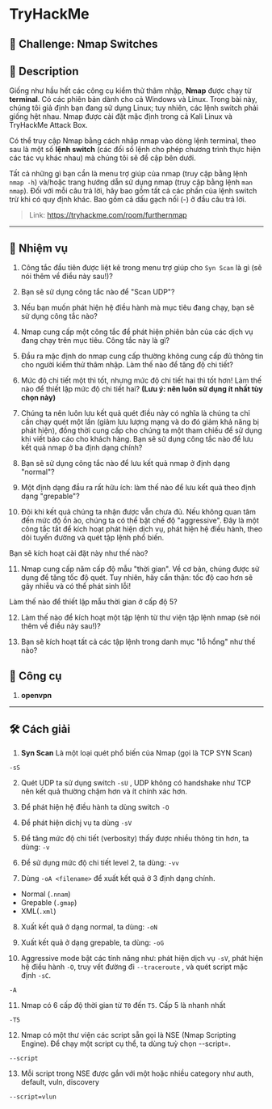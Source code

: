 
# TryHackMe

## 🧩 Challenge: Nmap Switches

## 📝 Description
Giống như hầu hết các công cụ kiểm thử thâm nhập, **Nmap** được chạy từ **terminal**. Có các phiên bản dành cho cả Windows và Linux. Trong bài này, chúng tôi giả định bạn đang sử dụng Linux; tuy nhiên, các lệnh switch phải giống hệt nhau. Nmap được cài đặt mặc định trong cả Kali Linux và TryHackMe Attack Box.

Có thể truy cập Nmap bằng cách nhập nmap vào dòng lệnh terminal, theo sau là một số **lệnh switch** (các đối số lệnh cho phép chương trình thực hiện các tác vụ khác nhau) mà chúng tôi sẽ đề cập bên dưới.

Tất cả những gì bạn cần là menu trợ giúp của nmap (truy cập bằng lệnh `nmap -h`) và/hoặc trang hướng dẫn sử dụng nmap (truy cập bằng lệnh `man nmap`). Đối với mỗi câu trả lời, hãy bao gồm tất cả các phần của lệnh switch trừ khi có quy định khác. Bao gồm cả dấu gạch nối (-) ở đầu câu trả lời.

> Link: https://tryhackme.com/room/furthernmap

---

## 🧠 Nhiệm vụ
1. Công tắc đầu tiên được liệt kê trong menu trợ giúp cho `Syn Scan` là gì (sẽ nói thêm về điều này sau!)?
2. Bạn sẽ sử dụng công tắc nào để "Scan UDP"?
3. Nếu bạn muốn phát hiện hệ điều hành mà mục tiêu đang chạy, bạn sẽ sử dụng công tắc nào?
4. Nmap cung cấp một công tắc để phát hiện phiên bản của các dịch vụ đang chạy trên mục tiêu. Công tắc này là gì?
5. Đầu ra mặc định do nmap cung cấp thường không cung cấp đủ thông tin cho người kiểm thử thâm nhập. Làm thế nào để tăng độ chi tiết?
6. Mức độ chi tiết một thì tốt, nhưng mức độ chi tiết hai thì tốt hơn! Làm thế nào để thiết lập mức độ chi tiết hai?
**(Lưu ý: nên luôn sử dụng ít nhất tùy chọn này)**
7. Chúng ta nên luôn lưu kết quả quét điều này có nghĩa là chúng ta chỉ cần chạy quét một lần (giảm lưu lượng mạng và do đó giảm khả năng bị phát hiện), đồng thời cung cấp cho chúng ta một tham chiếu để sử dụng khi viết báo cáo cho khách hàng.
Bạn sẽ sử dụng công tắc nào để lưu kết quả nmap ở ba định dạng chính?
8. Bạn sẽ sử dụng công tắc nào để lưu kết quả nmap ở định dạng "normal"?

9. Một định dạng đầu ra rất hữu ích: làm thế nào để lưu kết quả theo định dạng "grepable"?
10. Đôi khi kết quả chúng ta nhận được vẫn chưa đủ. Nếu không quan tâm đến mức độ ồn ào, chúng ta có thể bật chế độ "aggressive". Đây là một công tắc tắt để kích hoạt phát hiện dịch vụ, phát hiện hệ điều hành, theo dõi tuyến đường và quét tập lệnh phổ biến.

Bạn sẽ kích hoạt cài đặt này như thế nào?

11. Nmap cung cấp năm cấp độ mẫu "thời gian". Về cơ bản, chúng được sử dụng để tăng tốc độ quét. Tuy nhiên, hãy cẩn thận: tốc độ cao hơn sẽ gây nhiễu và có thể phát sinh lỗi!

Làm thế nào để thiết lập mẫu thời gian ở cấp độ 5?

12. Làm thế nào để kích hoạt một tập lệnh từ thư viện tập lệnh nmap (sẽ nói thêm về điều này sau!)?

13.   Bạn sẽ kích hoạt tất cả các tập lệnh trong danh mục "lỗ hổng" như thế nào?
    
## 🔧 Công cụ
1. **openvpn**

---


## 🛠️ Cách giải

1. **Syn Scan** Là một loại quét phổ biến của Nmap (gọi là TCP SYN Scan)

```
-sS
```

2. Quét UDP ta sử dụng switch `-sU` , UDP không có handshake như TCP nên kết quả thường chậm hơn và ít chính xác hơn.

3. Để phát hiện hệ điều hành ta dùng switch `-O`

4. Để phát hiện dichj vụ ta dùng `-sV`

5. Để tăng mức độ chi tiết (verbosity) thấy được nhiều thông tin hơn, ta dùng: `-v`

6. Để sử dụng mức độ chi tiết level 2, ta dùng: `-vv`

7. Dùng `-oA <filename>` để xuất kết quả ở 3 định dạng chính.
- Normal (`.nnam`)
- Grepable (`.gmap`)
- XML(`.xml`)

8. Xuất kết quả ở dạng normal, ta dùng: `-oN`

9. Xuất kết quả ở dạng grepable, ta dùng: `-oG`

10. Aggressive mode bật các tính năng như: phát hiện dịch vụ `-sV`, phát hiện hệ điều hành `-O`, truy vết đường đi `--traceroute` , và quét script mặc định `-sC`.

```
-A
```

11. Nmap có 6 cấp độ thời gian từ `T0` đến `T5`. Cấp 5 là nhanh nhất

```
-T5
```

12. Nmap có một thư viện các script sẵn gọi là NSE (Nmap Scripting Engine).
Để chạy một script cụ thể, ta dùng tuỳ chọn --script=<script-name>.

```
--script
```
13.  Mỗi script trong NSE được gắn với một hoặc nhiều category như auth, default, vuln, discovery

```
--script=vlun
```



